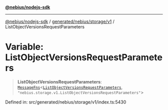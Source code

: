 [**@nebius/nodejs-sdk**](../../../../../README.md)

---

[@nebius/nodejs-sdk](../../../../../README.md) / [generated/nebius/storage/v1](../README.md) / ListObjectVersionsRequestParameters

# Variable: ListObjectVersionsRequestParameters

> **ListObjectVersionsRequestParameters**: [`MessageFns`](../../../../../runtime/protos/core/interfaces/MessageFns.md)\<[`ListObjectVersionsRequestParameters`](../interfaces/ListObjectVersionsRequestParameters.md), `"nebius.storage.v1.ListObjectVersionsRequestParameters"`\>

Defined in: src/generated/nebius/storage/v1/index.ts:5430
